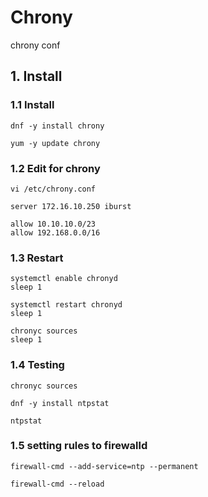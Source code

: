 # Chrony
chrony conf

## 1. Install

### 1.1 Install
````
dnf -y install chrony
````
````
yum -y update chrony
````

### 1.2 Edit for chrony

````
vi /etc/chrony.conf 

server 172.16.10.250 iburst

allow 10.10.10.0/23
allow 192.168.0.0/16
````

### 1.3 Restart

````
systemctl enable chronyd
sleep 1

systemctl restart chronyd
sleep 1

chronyc sources
sleep 1
````

### 1.4 Testing

````
chronyc sources
````
````
dnf -y install ntpstat

ntpstat
````

### 1.5 setting rules to firewalld

````
firewall-cmd --add-service=ntp --permanent

firewall-cmd --reload
````
